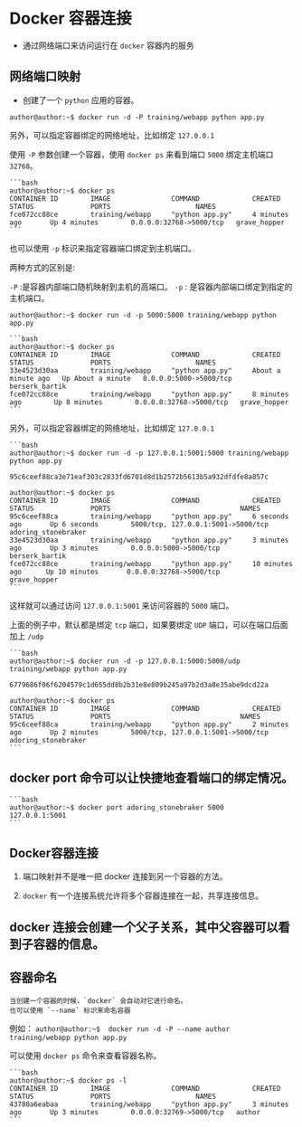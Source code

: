 # Docker 容器连接

- 通过网络端口来访问运行在 `docker` 容器内的服务

## 网络端口映射

- 创建了一个 `python` 应用的容器。

`author@author:~$ docker run -d -P training/webapp python app.py`

 另外，可以指定容器绑定的网络地址，比如绑定 `127.0.0.1`

 使用 `-P` 参数创建一个容器，使用 `docker ps` 来看到端口 `5000` 绑定主机端口 `32768`。

    ```bash
    author@author:~$ docker ps
    CONTAINER ID        IMAGE               COMMAND             CREATED             STATUS              PORTS                     NAMES
    fce072cc88ce        training/webapp     "python app.py"     4 minutes ago       Up 4 minutes        0.0.0.0:32768->5000/tcp   grave_hopper
    ```

也可以使用 `-p` 标识来指定容器端口绑定到主机端口。

两种方式的区别是:

 `-P` :是容器内部端口随机映射到主机的高端口。
 `-p` : 是容器内部端口绑定到指定的主机端口。

  `author@author:~$ docker run -d -p 5000:5000 training/webapp python app.py`

    ```bash
    author@author:~$ docker ps
    CONTAINER ID        IMAGE               COMMAND             CREATED              STATUS              PORTS                     NAMES
    33e4523d30aa        training/webapp     "python app.py"     About a minute ago   Up About a minute   0.0.0.0:5000->5000/tcp    berserk_bartik
    fce072cc88ce        training/webapp     "python app.py"     8 minutes ago        Up 8 minutes        0.0.0.0:32768->5000/tcp   grave_hopper
    ```

另外，可以指定容器绑定的网络地址，比如绑定 `127.0.0.1`

    ```bash
    author@author:~$ docker run -d -p 127.0.0.1:5001:5000 training/webapp python app.py

    95c6ceef88ca3e71eaf303c2833fd6701d8d1b2572b5613b5a932dfdfe8a857c

    author@author:~$ docker ps
    CONTAINER ID        IMAGE               COMMAND             CREATED             STATUS              PORTS                                NAMES
    95c6ceef88ca        training/webapp     "python app.py"     6 seconds ago       Up 6 seconds        5000/tcp, 127.0.0.1:5001->5000/tcp   adoring_stonebraker
    33e4523d30aa        training/webapp     "python app.py"     3 minutes ago       Up 3 minutes        0.0.0.0:5000->5000/tcp               berserk_bartik
    fce072cc88ce        training/webapp     "python app.py"     10 minutes ago      Up 10 minutes       0.0.0.0:32768->5000/tcp              grave_hopper
    ```

这样就可以通过访问 `127.0.0.1:5001` 来访问容器的 `5000` 端口。

上面的例子中，默认都是绑定 `tcp` 端口，如果要绑定 `UDP` 端口，可以在端口后面加上 `/udp`

    ```bash
    author@author:~$ docker run -d -p 127.0.0.1:5000:5000/udp training/webapp python app.py

    6779686f06f6204579c1d655dd8b2b31e8e809b245a97b2d3a8e35abe9dcd22a

    author@author:~$ docker ps
    CONTAINER ID        IMAGE               COMMAND             CREATED             STATUS              PORTS                                NAMES
    95c6ceef88ca        training/webapp     "python app.py"     2 minutes ago       Up 2 minutes        5000/tcp, 127.0.0.1:5001->5000/tcp   adoring_stonebraker
    ```

## docker port 命令可以让快捷地查看端口的绑定情况。

    ```bash
    author@author:~$ docker port adoring_stonebraker 5000
    127.0.0.1:5001
    ```

## Docker容器连接

 1. 端口映射并不是唯一把 docker 连接到另一个容器的方法。

 2. `docker` 有一个连接系统允许将多个容器连接在一起，共享连接信息。

## docker 连接会创建一个父子关系，其中父容器可以看到子容器的信息。

## 容器命名

    当创建一个容器的时候，`docker` 会自动对它进行命名。
    也可以使用 `--name` 标识来命名容器

例如：
    `author@author:~$  docker run -d -P --name author training/webapp python app.py`

可以使用 `docker ps` 命令来查看容器名称。

    ```bash
    author@author:~$ docker ps -l
    CONTAINER ID        IMAGE               COMMAND             CREATED             STATUS              PORTS                     NAMES
    43780a6eabaa        training/webapp     "python app.py"     3 minutes ago       Up 3 minutes        0.0.0.0:32769->5000/tcp   author
    ```